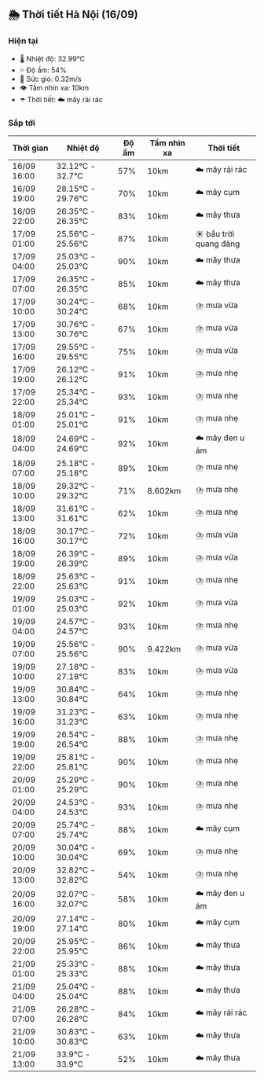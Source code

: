 ## 🌦️ Thời tiết Hà Nội (16/09)

### Hiện tại

- 🌡️ Nhiệt độ: 32.99℃
- 💦 Độ ẩm: 54%
- 💨 Sức gió: 0.32m/s
- 👁️ Tầm nhìn xa: 10km
- ☂️ Thời tiết: ☁️ mây rải rác

### Sắp tới

| Thời gian | Nhiệt độ | Độ ẩm | Tầm nhìn xa | Thời tiết |
| --- | --- | --- | --- | --- |
| 16/09 16:00 | 32.12℃ - 32.7℃ | 57% | 10km | ☁️ mây rải rác |
| 16/09 19:00 | 28.15℃ - 29.76℃ | 70% | 10km | ☁️ mây cụm |
| 16/09 22:00 | 26.35℃ - 26.35℃ | 83% | 10km | ☁️ mây thưa |
| 17/09 01:00 | 25.56℃ - 25.56℃ | 87% | 10km | ☀️ bầu trời quang đãng |
| 17/09 04:00 | 25.03℃ - 25.03℃ | 90% | 10km | ☁️ mây thưa |
| 17/09 07:00 | 26.35℃ - 26.35℃ | 85% | 10km | ☁️ mây thưa |
| 17/09 10:00 | 30.24℃ - 30.24℃ | 68% | 10km | ⛈️ mưa vừa |
| 17/09 13:00 | 30.76℃ - 30.76℃ | 67% | 10km | ⛈️ mưa vừa |
| 17/09 16:00 | 29.55℃ - 29.55℃ | 75% | 10km | ⛈️ mưa vừa |
| 17/09 19:00 | 26.12℃ - 26.12℃ | 91% | 10km | ⛈️ mưa nhẹ |
| 17/09 22:00 | 25.34℃ - 25.34℃ | 93% | 10km | ⛈️ mưa nhẹ |
| 18/09 01:00 | 25.01℃ - 25.01℃ | 91% | 10km | ⛈️ mưa nhẹ |
| 18/09 04:00 | 24.69℃ - 24.69℃ | 92% | 10km | ☁️ mây đen u ám |
| 18/09 07:00 | 25.18℃ - 25.18℃ | 89% | 10km | ⛈️ mưa nhẹ |
| 18/09 10:00 | 29.32℃ - 29.32℃ | 71% | 8.602km | ⛈️ mưa nhẹ |
| 18/09 13:00 | 31.61℃ - 31.61℃ | 62% | 10km | ⛈️ mưa nhẹ |
| 18/09 16:00 | 30.17℃ - 30.17℃ | 72% | 10km | ⛈️ mưa vừa |
| 18/09 19:00 | 26.39℃ - 26.39℃ | 89% | 10km | ⛈️ mưa vừa |
| 18/09 22:00 | 25.63℃ - 25.63℃ | 91% | 10km | ⛈️ mưa nhẹ |
| 19/09 01:00 | 25.03℃ - 25.03℃ | 92% | 10km | ⛈️ mưa vừa |
| 19/09 04:00 | 24.57℃ - 24.57℃ | 93% | 10km | ⛈️ mưa nhẹ |
| 19/09 07:00 | 25.56℃ - 25.56℃ | 90% | 9.422km | ⛈️ mưa vừa |
| 19/09 10:00 | 27.18℃ - 27.18℃ | 83% | 10km | ⛈️ mưa vừa |
| 19/09 13:00 | 30.84℃ - 30.84℃ | 64% | 10km | ⛈️ mưa nhẹ |
| 19/09 16:00 | 31.23℃ - 31.23℃ | 63% | 10km | ⛈️ mưa nhẹ |
| 19/09 19:00 | 26.54℃ - 26.54℃ | 88% | 10km | ⛈️ mưa nhẹ |
| 19/09 22:00 | 25.81℃ - 25.81℃ | 90% | 10km | ⛈️ mưa nhẹ |
| 20/09 01:00 | 25.29℃ - 25.29℃ | 90% | 10km | ⛈️ mưa nhẹ |
| 20/09 04:00 | 24.53℃ - 24.53℃ | 93% | 10km | ⛈️ mưa nhẹ |
| 20/09 07:00 | 25.74℃ - 25.74℃ | 88% | 10km | ☁️ mây cụm |
| 20/09 10:00 | 30.04℃ - 30.04℃ | 69% | 10km | ⛈️ mưa nhẹ |
| 20/09 13:00 | 32.82℃ - 32.82℃ | 54% | 10km | ⛈️ mưa nhẹ |
| 20/09 16:00 | 32.07℃ - 32.07℃ | 58% | 10km | ☁️ mây đen u ám |
| 20/09 19:00 | 27.14℃ - 27.14℃ | 80% | 10km | ☁️ mây cụm |
| 20/09 22:00 | 25.95℃ - 25.95℃ | 86% | 10km | ☁️ mây thưa |
| 21/09 01:00 | 25.33℃ - 25.33℃ | 88% | 10km | ☁️ mây thưa |
| 21/09 04:00 | 25.04℃ - 25.04℃ | 88% | 10km | ☁️ mây thưa |
| 21/09 07:00 | 26.28℃ - 26.28℃ | 84% | 10km | ☁️ mây rải rác |
| 21/09 10:00 | 30.83℃ - 30.83℃ | 63% | 10km | ☁️ mây thưa |
| 21/09 13:00 | 33.9℃ - 33.9℃ | 52% | 10km | ☁️ mây thưa |
